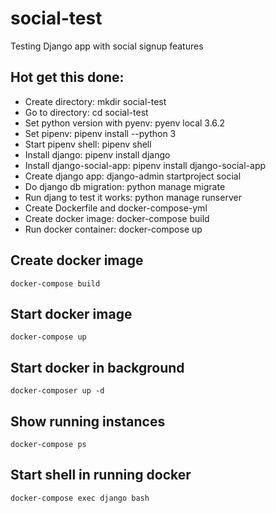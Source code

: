# social-test
Testing Django app with social signup features

## Hot get this done:
- Create directory: mkdir social-test
- Go to directory: cd social-test
- Set python version with pyenv: pyenv local 3.6.2
- Set pipenv: pipenv install --python 3
- Start pipenv shell: pipenv shell
- Install django: pipenv install django
- Install django-social-app: pipenv install django-social-app
- Create django app: django-admin startproject social
- Do django db migration: python manage migrate
- Run djang to test it works: python manage runserver
- Create Dockerfile and docker-compose-yml
- Create docker image: docker-compose build
- Run docker container: docker-compose up

## Create docker image
``
docker-compose build
``

## Start docker image
``
docker-compose up
``

## Start docker in background
``
docker-composer up -d
``

## Show running instances
``
docker-compose ps
``

## Start shell in running docker
``
docker-compose exec django bash
``